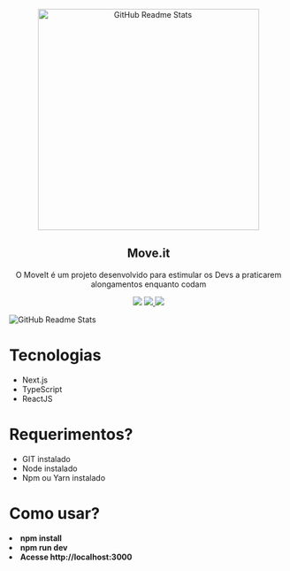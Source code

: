 <p align="center">
 <img width="400px" src="https://i.imgur.com/OT7HjoJ.png" align="center" alt="GitHub Readme Stats" />
 <h2 align="center">Move.it</h2>
 <p align="center">O MoveIt é um projeto desenvolvido para estimular os Devs a praticarem alongamentos enquanto codam</p>
  <p align="center">
      <img  src="https://img.shields.io/badge/Building-TS-blue" />
    </a>
    <a href="">
      <img src="https://img.shields.io/badge/Building-ReactJS-blue" />
    </a>
    <a href="">
      <img src="https://img.shields.io/badge/Building-NextJs-blue" />
    </a>
</p>
 <img width="auto" src="https://i.imgur.com/DTm7Ro8.png" align="center" alt="GitHub Readme Stats" />
<h1>Tecnologias</h1>
<ul>
<li>Next.js</li>
<li>TypeScript</li>
<li>ReactJS</li>
</ul>
<h1>Requerimentos?</h1>
<ul>
<li>GIT instalado</li>
<li>Node instalado</li>
<li>Npm ou Yarn instalado</li>
</ul>
<h1>Como usar?</h1>
<li> <strong>npm install<strong></li>
<li> <strong>npm run dev<strong></li>
<li> Acesse <strong>http://localhost:3000</strong></li>
</ul>
